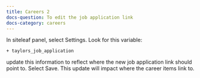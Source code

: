 ```yaml
---
title: Careers 2
docs-question: To edit the job application link
docs-category: careers
---
```


In siteleaf panel, select Settings.  Look for this variable:

    + taylors_job_application

update this information to reflect where the new job application link should point to.  Select Save.  This update will impact where the career items link to.
